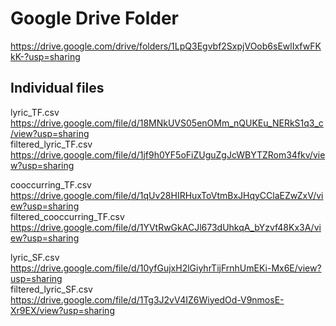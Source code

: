 # Google Drive Folder
https://drive.google.com/drive/folders/1LpQ3Egvbf2SxpjVOob6sEwlIxfwFKkK-?usp=sharing

## Individual files
lyric_TF.csv <br>
https://drive.google.com/file/d/18MNkUVS05enOMm_nQUKEu_NERkS1q3_c/view?usp=sharing <br>
filtered_lyric_TF.csv <br>
https://drive.google.com/file/d/1jf9h0YF5oFiZUguZgJcWBYTZRom34fkv/view?usp=sharing <br>

cooccurring_TF.csv <br>
https://drive.google.com/file/d/1qUv28HIRHuxToVtmBxJHqyCClaEZwZxV/view?usp=sharing <br>
filtered_cooccurring_TF.csv <br>
https://drive.google.com/file/d/1YVtRwGkACJl673dUhkqA_bYzvf48Kx3A/view?usp=sharing <br>

lyric_SF.csv <br>
https://drive.google.com/file/d/10yfGujxH2lGiyhrTijFrnhUmEKi-Mx6E/view?usp=sharing <br>
filtered_lyric_SF.csv <br>
https://drive.google.com/file/d/1Tg3J2vV4IZ6WiyedOd-V9nmosE-Xr9EX/view?usp=sharing
